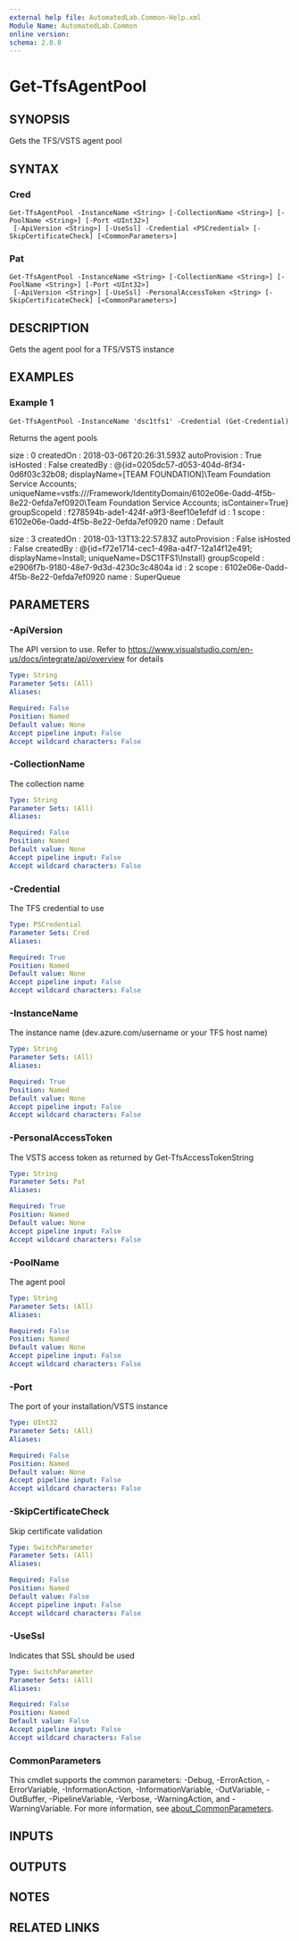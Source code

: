 ```yaml
---
external help file: AutomatedLab.Common-Help.xml
Module Name: AutomatedLab.Common
online version:
schema: 2.0.0
---
```


# Get-TfsAgentPool

## SYNOPSIS
Gets the TFS/VSTS agent pool

## SYNTAX

### Cred
```
Get-TfsAgentPool -InstanceName <String> [-CollectionName <String>] [-PoolName <String>] [-Port <UInt32>]
 [-ApiVersion <String>] [-UseSsl] -Credential <PSCredential> [-SkipCertificateCheck] [<CommonParameters>]
```

### Pat
```
Get-TfsAgentPool -InstanceName <String> [-CollectionName <String>] [-PoolName <String>] [-Port <UInt32>]
 [-ApiVersion <String>] [-UseSsl] -PersonalAccessToken <String> [-SkipCertificateCheck] [<CommonParameters>]
```

## DESCRIPTION
Gets the agent pool for a TFS/VSTS instance

## EXAMPLES

### Example 1
```
Get-TfsAgentPool -InstanceName 'dsc1tfs1' -Credential (Get-Credential)
```

Returns the agent pools

size          : 0 createdOn     : 2018-03-06T20:26:31.593Z autoProvision : True isHosted      : False createdBy     : @{id=0205dc57-d053-404d-8f34-0d6f03c32b08; displayName=\[TEAM FOUNDATION\]\Team Foundation Service Accounts; uniqueName=vstfs:///Framework/IdentityDomain/6102e06e-0add-4f5b-8e22-0efda7ef0920\Team                 Foundation Service Accounts; isContainer=True} groupScopeId  : f278594b-ade1-424f-a9f3-8eef10e1efdf id            : 1 scope         : 6102e06e-0add-4f5b-8e22-0efda7ef0920 name          : Default

size          : 3 createdOn     : 2018-03-13T13:22:57.83Z autoProvision : False isHosted      : False createdBy     : @{id=f72e1714-cec1-498a-a4f7-12a14f12e491; displayName=Install; uniqueName=DSC1TFS1\Install} groupScopeId  : e2906f7b-9180-48e7-9d3d-4230c3c4804a id            : 2 scope         : 6102e06e-0add-4f5b-8e22-0efda7ef0920 name          : SuperQueue

## PARAMETERS

### -ApiVersion
The API version to use.
Refer to https://www.visualstudio.com/en-us/docs/integrate/api/overview for details

```yaml
Type: String
Parameter Sets: (All)
Aliases:

Required: False
Position: Named
Default value: None
Accept pipeline input: False
Accept wildcard characters: False
```

### -CollectionName
The collection name

```yaml
Type: String
Parameter Sets: (All)
Aliases:

Required: False
Position: Named
Default value: None
Accept pipeline input: False
Accept wildcard characters: False
```

### -Credential
The TFS credential to use

```yaml
Type: PSCredential
Parameter Sets: Cred
Aliases:

Required: True
Position: Named
Default value: None
Accept pipeline input: False
Accept wildcard characters: False
```

### -InstanceName
The instance name (dev.azure.com/username or your TFS host name)

```yaml
Type: String
Parameter Sets: (All)
Aliases:

Required: True
Position: Named
Default value: None
Accept pipeline input: False
Accept wildcard characters: False
```

### -PersonalAccessToken
The VSTS access token as returned by Get-TfsAccessTokenString

```yaml
Type: String
Parameter Sets: Pat
Aliases:

Required: True
Position: Named
Default value: None
Accept pipeline input: False
Accept wildcard characters: False
```

### -PoolName
The agent pool

```yaml
Type: String
Parameter Sets: (All)
Aliases:

Required: False
Position: Named
Default value: None
Accept pipeline input: False
Accept wildcard characters: False
```

### -Port
The port of your installation/VSTS instance

```yaml
Type: UInt32
Parameter Sets: (All)
Aliases:

Required: False
Position: Named
Default value: None
Accept pipeline input: False
Accept wildcard characters: False
```

### -SkipCertificateCheck
Skip certificate validation

```yaml
Type: SwitchParameter
Parameter Sets: (All)
Aliases:

Required: False
Position: Named
Default value: False
Accept pipeline input: False
Accept wildcard characters: False
```

### -UseSsl
Indicates that SSL should be used

```yaml
Type: SwitchParameter
Parameter Sets: (All)
Aliases:

Required: False
Position: Named
Default value: False
Accept pipeline input: False
Accept wildcard characters: False
```

### CommonParameters
This cmdlet supports the common parameters: -Debug, -ErrorAction, -ErrorVariable, -InformationAction, -InformationVariable, -OutVariable, -OutBuffer, -PipelineVariable, -Verbose, -WarningAction, and -WarningVariable. For more information, see [about_CommonParameters](http://go.microsoft.com/fwlink/?LinkID=113216).

## INPUTS

## OUTPUTS

## NOTES

## RELATED LINKS
